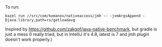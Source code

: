 To run:
```
bazel run //src/com/komanov/nativeaccess/jmh -- -jvmArgsAppend -Djava.library.path=rs/getloadavg
```

Inspired by https://github.com/zakgof/java-native-benchmark, but gradle is just a mess (I really tried, but in IntelliJ it's 4.8, latest is 7 and jmh plugin doesn't work properly.)
